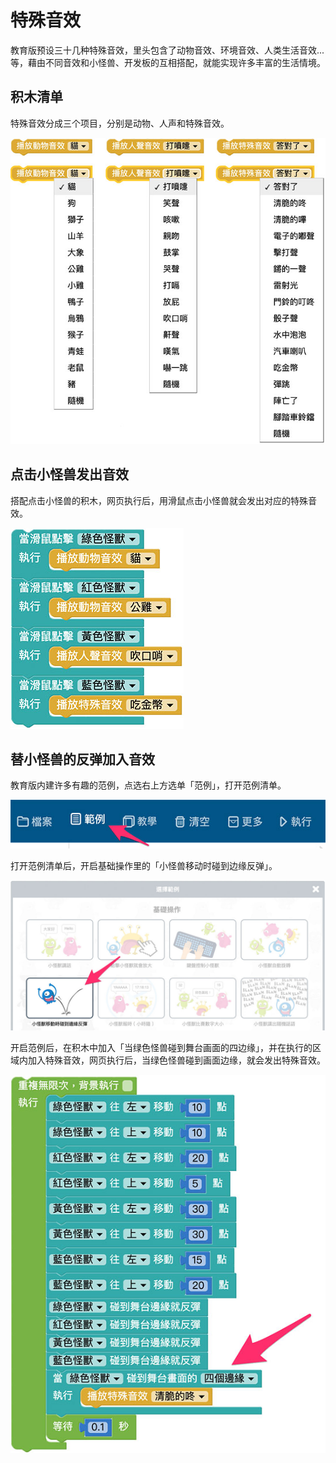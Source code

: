 # 特殊音效

教育版预设三十几种特殊音效，里头包含了动物音效、环境音效、人类生活音效...等，藉由不同音效和小怪兽、开发板的互相搭配，就能实现许多丰富的生活情境。

## 积木清单

特殊音效分成三个项目，分别是动物、人声和特殊音效。

![特殊音效](../images/zh-tw/docs/webbit/sound/sound-effect-01.jpg)

## 点击小怪兽发出音效

搭配点击小怪兽的积木，网页执行后，用滑鼠点击小怪兽就会发出对应的特殊音效。

![特殊音效](../images/zh-tw/docs/webbit/sound/sound-effect-02.jpg)

## 替小怪兽的反弹加入音效

教育版内建许多有趣的范例，点选右上方选单「范例」，打开范例清单。

![特殊音效](../images/zh-tw/docs/webbit/sound/sound-effect-03.jpg)

打开范例清单后，开启基础操作里的「小怪兽移动时碰到边缘反弹」。

![特殊音效](../images/zh-tw/docs/webbit/sound/sound-effect-04.jpg)

开启范例后，在积木中加入「当绿色怪兽碰到舞台画面的四边缘」，并在执行的区域内加入特殊音效，网页执行后，当绿色怪兽碰到画面边缘，就会发出特殊音效。

![特殊音效](../images/zh-tw/docs/webbit/sound/sound-effect-05.jpg)